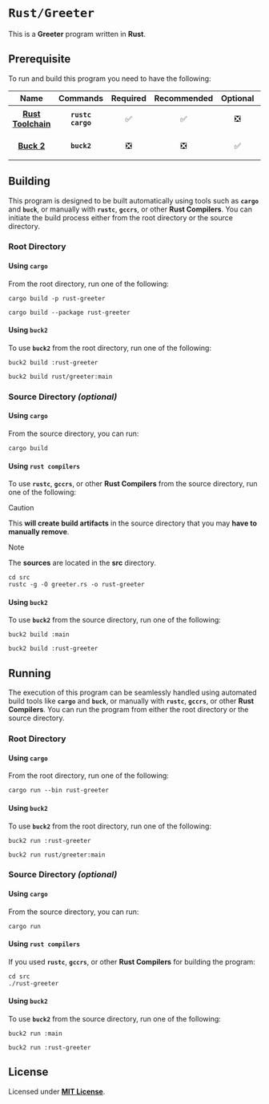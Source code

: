 # `Rust/Greeter`

This is a **Greeter** program written in **Rust**.

## Prerequisite

To run and build this program you need to have the following:

<div align="center">

| Name | Commands | Required | Recommended | Optional | Notes |
|:----:|:--------:|:--------:|:-----------:|:--------:|:-----:|
| [**Rust Toolchain**](https://www.rust-lang.org/tools/install) | **`rustc`**<br>**`cargo`** | &#9989; | &#9989; | &#10062; | **`rustup install stable`** |
| [**Buck 2**](https://buck2.build/docs/getting_started/) | **`buck2`** | &#10062; | &#10062; | &#9989; | **`cargo install buck2`** |

</div>

## Building

This program is designed to be built automatically using tools such as
**`cargo`** and **`buck`**, or manually with **`rustc`**, **`gccrs`**, or other
**Rust Compilers**. You can initiate the build process either from the root
directory or the source directory.

### Root Directory

#### Using `cargo`

From the root directory, run one of the following:

```
cargo build -p rust-greeter
```
```
cargo build --package rust-greeter
```

#### Using `buck2`

To use **`buck2`** from the root directory, run one of the following:

```
buck2 build :rust-greeter
```
```
buck2 build rust/greeter:main
```

### Source Directory _(optional)_

#### Using `cargo`

From the source directory, you can run:

```
cargo build
```

#### Using `rust compilers`

To use **`rustc`**, **`gccrs`**, or other **Rust Compilers** from the source
directory, run one of the following:

> [!CAUTION]
> This **will create build artifacts** in the source directory that you may
> **have to manually remove**.

> [!NOTE]
> The **sources** are located in the **src** directory.

```
cd src
rustc -g -O greeter.rs -o rust-greeter
```

#### Using `buck2`

To use **`buck2`** from the source directory, run one of the following:

```
buck2 build :main
```
```
buck2 build :rust-greeter
```

## Running

The execution of this program can be seamlessly handled using automated build
tools like **`cargo`** and **`buck`**, or manually with **`rustc`**,
**`gccrs`**, or other **Rust Compilers**. You can run the program from either
the root directory or the source directory.

### Root Directory

#### Using `cargo`

From the root directory, run one of the following:

```
cargo run --bin rust-greeter
```

#### Using `buck2`

To use **`buck2`** from the root directory, run one of the following:

```
buck2 run :rust-greeter
```
```
buck2 run rust/greeter:main
```

### Source Directory _(optional)_

#### Using `cargo`

From the source directory, you can run:

```
cargo run
```

#### Using `rust compilers`

If you used **`rustc`**, **`gccrs`**, or other **Rust Compilers** for building
the program:

```
cd src
./rust-greeter
```

#### Using `buck2`

To use **`buck2`** from the source directory, run one of the following:

```
buck2 run :main
```
```
buck2 run :rust-greeter
```

## License

Licensed under [**MIT License**](LICENSE).
